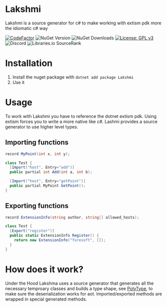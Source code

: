 # Lakshmi
Lakshmi is a source generator for c# to make working with extism pdk more the idiomatic c# way

[![CodeFactor](https://www.codefactor.io/repository/github/furesoft/lakshmi/badge)](https://www.codefactor.io/repository/github/furesoft/lakshmi)
![NuGet Version](https://img.shields.io/nuget/v/Lakshmi)
![NuGet Downloads](https://img.shields.io/nuget/dt/Lakshmi)
[![License: GPL v3](https://img.shields.io/badge/License-GPLv3-blue.svg)](https://www.gnu.org/licenses/gpl-3.0)
![Discord](https://img.shields.io/discord/455738571186241536)
![Libraries.io SourceRank](https://img.shields.io/librariesio/sourcerank/nuget/Lakshmi)

# Installation

1. Install the nuget package with `dotnet add package Lakshmi`
2. Use it

# Usage

To work with Lakshmi you have to reference the dotnet extism pdk. Using extism forces you to write a more native like c#. Lashmi provides a source generator to use higher level types.

## Importing functions

```csharp
record MyPoint(int x, int y);

class Test {
  [Import("host", Entry="add")]
  public partial int Add(int a, int b);

  [Import("host", Entry="getPoint")]
  public partial MyPoint GetPoint();
}
```

## Exporting functions

```csharp
record ExtensionInfo(string author, string[] allowed_hosts);

class Test {
  [Export("register")]
  public static ExtensionInfo Register() {
    return new ExtensionInfo("furesoft", []);
  }
}
```

# How does it work?

Under the Hood Lakshma uses a source generator that generates all the necessary temproary classes and builds a type shape, see [PolyType](https://github.com/eiriktsarpalis/PolyType), to make sure the deserialization works for aot. Imported/exported methods are wrapped in special generated methods.
